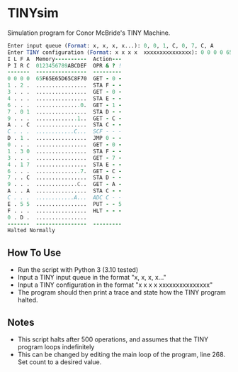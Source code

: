 # TINYsim

Simulation program for Conor McBride's TINY Machine.

```f
Enter input queue (Format: x, x, x, x...): 0, 0, 1, C, 0, 7, C, A
Enter TINY configuration (Format: x x x x  xxxxxxxxxxxxxxx): 0 0 0 0 65F65E65D65C8F70
I L F A  Memory----------  Action---
P I R C  0123456789ABCDEF  OPR & ? !
-------  ----------------  ---------
0 0 0 0  65F65E65D65C8F70  GET - 0 -
1 . 2 .  ................  STA F - -
3 . . .  ................  GET - 0 -
4 . . .  ................  STA E - -
6 . . .  ..............0.  GET - 1 -
7 . 0 1  ................  STA D - -
9 . . .  .............1..  GET - C -
A . . C  ................  STA C - -
C . . .  ............C...  SCF - - -
D . 1 .  ................  JMP 0 - -
0 . . .  ................  GET - 0 -
1 . 3 0  ................  STA F - -
3 . . .  ................  GET - 7 -
4 . 1 7  ................  STA E - -
6 . . .  ..............7.  GET - C -
7 . . C  ................  STA D - -
9 . . .  .............C..  GET - A -
A . . A  ................  STA C - -
C . . .  ............A...  ADC C - -
E . 5 5  ................  PUT - - 5
F . . .  ................  HLT - - -
0 . D .  ................
-------  ----------------  ---------
Halted Normally
```

## How To Use

+ Run the script with Python 3 (3.10 tested)
+ Input a TINY input queue in the format "x, x, x, x..."
+ Input a TINY configuration in the format "x x x x  xxxxxxxxxxxxxxx"
+ The program should then print a trace and state how the TINY program halted.

## Notes

+ This script halts after 500 operations, and assumes that the TINY program loops indefinitely
+ This can be changed by editing the main loop of the program, line 268. Set count to a desired value.
